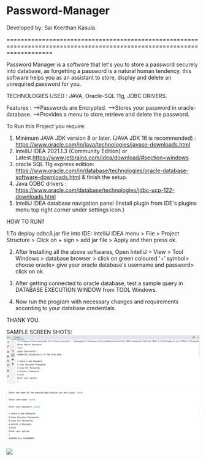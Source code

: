 # Password-Manager 
Developed by: Sai Keerthan Kasula.

=========================================================================================================================
 
Password Manager is a software that let's you to store a password securely into database, as forgetting a password is a natural human tendency, this software helps you as an assistant to store, display and delete an unrequired password for you.


TECHNOLOGIES USED : JAVA, Oracle-SQL 11g, JDBC DRIVERS.


Features :  -->Passwords are Encrypted.
            -->Stores your password in oracle-database.
            -->Provides a menu to store,retrieve and delete the password.
            
To Run this Project you require:
 1. Minimum JAVA JDK version 8 or later. (JAVA JDK 16 is recommended) : https://www.oracle.com/in/java/technologies/javase-downloads.html
 2. IntelliJ IDEA 2021.1.3 (Community Edition) or Latest.https://www.jetbrains.com/idea/download/#section=windows
 3. oracle SQL 11g express edition: https://www.oracle.com/in/database/technologies/oracle-database-software-downloads.html & finish the setup.
 4. Java ODBC drivers : https://www.oracle.com/database/technologies/jdbc-ucp-122-downloads.html
 5. IntelliJ IDEA database navigation panel (Install plugin from IDE's plugins menu top right corner under settings icon.)

HOW TO RUN?

1.To deploy odbc8.jar file into IDE: IntelliJ IDEA menu > File > Project Structure > Click on + sign > add jar file > Apply and then press ok.

2. After Installing all the above softwares, Open IntelliJ > View > Tool Windows > database browser > click on green coloured '+' symbol> choose oracle> give your oracle database's username and password> click on ok.

3. After getting connected to oracle database, test a sample query in DATABASE EXECUTION WINDOW from TOOL Windows.

4. Now run the program with necessary changes and requirements according to your database credentials.

THANK YOU.

            
SAMPLE SCREEN SHOTS:
<img src="https://github.com/sai-keerthan/Password-Manager/blob/main/lib/img/img1.PNG"> </img>

<img src="https://github.com/sai-keerthan/Password-Manager/blob/main/lib/img/img2.PNG"> </img>

<img src="https://github.com/sai-keerthan/Password-Manager/blob/main/lib/img/img3.PNG"> </img>
